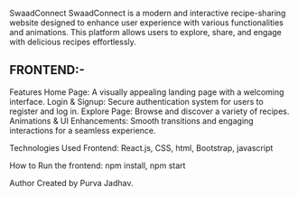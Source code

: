 SwaadConnect SwaadConnect is a modern and interactive recipe-sharing website designed to enhance user experience with various functionalities and animations. This platform allows users to explore, share, and engage with delicious recipes effortlessly.

## FRONTEND:-
Features Home Page: A visually appealing landing page with a welcoming interface. Login & Signup: Secure authentication system for users to register and log in. Explore Page: Browse and discover a variety of recipes. Animations & UI Enhancements: Smooth transitions and engaging interactions for a seamless experience.

Technologies Used Frontend: React.js, CSS, html, Bootstrap, javascript

How to Run the frontend: npm install, npm start

Author Created by Purva Jadhav.
